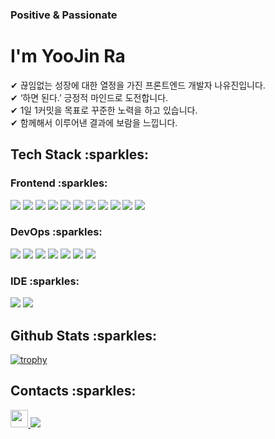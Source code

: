 <h3>Positive & Passionate</h3>
<h1>I'm YooJin Ra</h1>

<p>
  ✔ 끊임없는 성장에 대한 열정을 가진 프론트엔드 개발자 나유진입니다.<br />
  ✔ ‘하면 된다.’ 긍정적 마인드로 도전합니다.<br />
  ✔ 1일 1커밋을 목표로 꾸준한 노력을 하고 있습니다.<br />
  ✔ 함께해서 이루어낸 결과에 보람을 느낍니다.<br />
</p>

<h2>Tech Stack :sparkles:</h2>
<h3>Frontend :sparkles:</h3>
<p>
  <img src="https://img.shields.io/badge/JavaScript-F7DF1E?style=for-the-badge&logo=JavaScript&logoColor=black">
  <img src="https://img.shields.io/badge/React-61DAFB?style=for-the-badge&logo=React&logoColor=black">
  <img src="https://img.shields.io/badge/TypeScript-3178C6?style=for-the-badge&logo=TypeScript&logoColor=black">
  <img src="https://img.shields.io/badge/Create React App-09D3AC?style=for-the-badge&logo=Create React App&logoColor=black">
  <img src="https://img.shields.io/badge/Redux-764ABC?style=for-the-badge&logo=Redux&logoColor=white">
  <img src="https://img.shields.io/badge/React Query-FF4154?style=for-the-badge&logo=React Query&logoColor=white">
  <img src="https://img.shields.io/badge/Axios-5A29E4?style=for-the-badge&logo=Axios&logoColor=white">
  <img src="https://img.shields.io/badge/React Router-CA4245?style=for-the-badge&logo=React Router&logoColor=white">
  <img src="https://img.shields.io/badge/styled-components-DB7093?style=for-the-badge&logo=styled-components&logoColor=white">
  <img src="https://img.shields.io/badge/HTML5-E34F26?style=for-the-badge&logo=HTML5&logoColor=white">
  <img src="https://img.shields.io/badge/CSS3-1572B6?style=for-the-badge&logo=CSS3&logoColor=white">
</p>

<h3>DevOps :sparkles:</h3>
<p>
  <img src="https://img.shields.io/badge/Amazon S3-569A31?style=for-the-badge&logo=Amazon S3&logoColor=white">
  <img src="https://img.shields.io/badge/Amazon CloudFront-E05243?style=for-the-badge">
  <img src="https://img.shields.io/badge/Amazon Route 53-F68536?style=for-the-badge">
  <img src="https://img.shields.io/badge/GitHub Actions-2088FF?style=for-the-badge&logo=GitHub Actions&logoColor=white">
  <img src="https://img.shields.io/badge/GitHub Pages-222222?style=for-the-badge&logo=GitHub Pages&logoColor=white">
  <img src="https://img.shields.io/badge/Heroku-430098?style=for-the-badge&logo=Heroku&logoColor=white">
  <img src="https://img.shields.io/badge/Vercel-000000?style=for-the-badge&logo=Vercel&logoColor=white">
</p>
<h3>IDE :sparkles:</h3>
<p>
  <img src="https://img.shields.io/badge/Visual Studio Code-007ACC?style=for-the-badge&logo=Visual Studio Code&logoColor=white">
  <img src="https://img.shields.io/badge/Figma-F24E1E?style=for-the-badge&logo=Figma&logoColor=white">
</p>

<h2>Github Stats :sparkles:</h2>

[![trophy](https://github-profile-trophy.vercel.app/?username=YooJinRa&margin-w=15&margin-h=15)](https://github.com/ryo-ma/github-profile-trophy)

<h2>Contacts :sparkles:</h2>
<div>
  <a href="https://www.instagram.com/dev___yoo/">
    <img src="https://img.shields.io/badge/@dev___yoo-E4405F?style=flat-square&logo=Instagram&logoColor=white" height="28px"/>
  </a>
  <a href="mailto:dev.rayoojin@gmail.com"><img src="https://img.shields.io/badge/dev.rayoojin@gmail.com-EA4335?style=for-the-badge&logo=Gmail&logoColor=white"></a>
</div>
